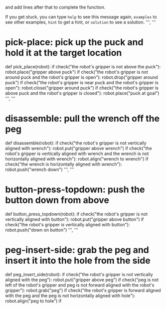 

and add lines after that to complete the function.

If you get stuck, you can type `help` to see this message again,
`examples` to see other examples, `hint` to get a hint,
or `solution` to see a solution.
''',
'''
# pick-place: pick up the puck and hold it at the target location
def pick_place(robot):
    if check("the robot's gripper is not above the puck"):
        robot.place("gripper above puck")
    if check("the robot's gripper is not around puck and the robot's gripper is open"):
        robot.drop("gripper around puck")
    if check("the robot's gripper is near puck and the robot's gripper is open"):
        robot.close("gripper around puck")
    if check("the robot's gripper is above puck and the robot's gripper is closed"):
        robot.place("puck at goal")
''',
'''
# disassemble: pull the wrench off the peg
def disassemble(robot):
    if check("the robot's gripper is not vertically aligned with wrench"):
        robot.put("gripper above wrench")
    if check("the robot's gripper is vertically aligned with wrench and the wrench is not horizontally aligned with wrench"):
        robot.align("wrench to wrench")
    if check("the wrench is horizontally aligned with wrench"):
        robot.push("wrench down")
''',
'''
# button-press-topdown: push the button down from above
def button_press_topdown(robot):
    if check("the robot's gripper is not vertically aligned with button"):
        robot.put("gripper above button")
    if check("the robot's gripper is vertically aligned with button"):
        robot.push("down on button")
''',
'''
# peg-insert-side: grab the peg and insert it into the hole from the side
def peg_insert_side(robot):
    if check("the robot's gripper is not vertically aligned with the peg"):
        robot.put("gripper above peg")
    if check("peg is not left of the robot's gripper and peg is not forward aligned with the robot's gripper"):
        robot.grab("peg")
    if check("the robot's gripper is forward aligned with the peg and the peg is not horizontally aligned with hole"):
        robot.align("peg to hole")
    if